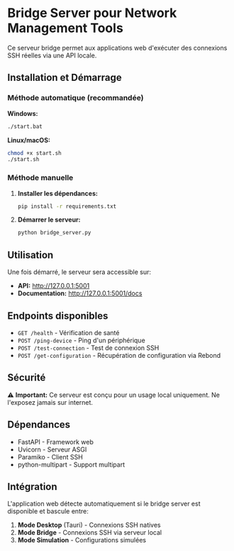 # Bridge Server pour Network Management Tools

Ce serveur bridge permet aux applications web d'exécuter des connexions SSH réelles via une API locale.

## Installation et Démarrage

### Méthode automatique (recommandée)

**Windows:**
```bash
./start.bat
```

**Linux/macOS:**
```bash
chmod +x start.sh
./start.sh
```

### Méthode manuelle

1. **Installer les dépendances:**
   ```bash
   pip install -r requirements.txt
   ```

2. **Démarrer le serveur:**
   ```bash
   python bridge_server.py
   ```

## Utilisation

Une fois démarré, le serveur sera accessible sur:
- **API:** http://127.0.0.1:5001
- **Documentation:** http://127.0.0.1:5001/docs

## Endpoints disponibles

- `GET /health` - Vérification de santé
- `POST /ping-device` - Ping d'un périphérique
- `POST /test-connection` - Test de connexion SSH
- `POST /get-configuration` - Récupération de configuration via Rebond

## Sécurité

⚠️ **Important:** Ce serveur est conçu pour un usage local uniquement. Ne l'exposez jamais sur internet.

## Dépendances

- FastAPI - Framework web
- Uvicorn - Serveur ASGI
- Paramiko - Client SSH
- python-multipart - Support multipart

## Intégration

L'application web détecte automatiquement si le bridge server est disponible et bascule entre:
1. **Mode Desktop** (Tauri) - Connexions SSH natives
2. **Mode Bridge** - Connexions SSH via serveur local
3. **Mode Simulation** - Configurations simulées